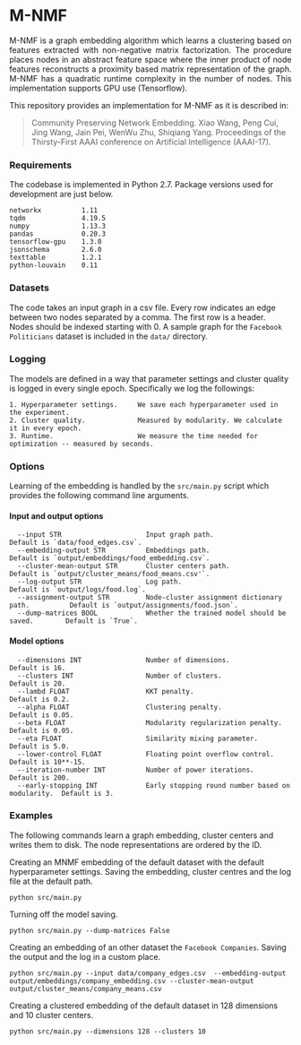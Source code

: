 # M-NMF

<p align="justify">
M-NMF is a graph embedding algorithm which learns a clustering based on features extracted with non-negative matrix factorization. The procedure places nodes in an abstract feature space where the inner product of node features reconstructs a proximity based matrix representation of the graph. M-NMF has a quadratic runtime complexity in the number of nodes. This implementation supports GPU use (Tensorflow).
</p>

This repository provides an implementation for M-NMF as it is described in:
> Community Preserving Network Embedding.
> Xiao Wang, Peng Cui, Jing Wang, Jain Pei, WenWu Zhu, Shiqiang Yang.
> Proceedings of the Thirsty-First AAAI conference on Artificial Intelligence (AAAI-17).

### Requirements

The codebase is implemented in Python 2.7. Package versions used for development are just below.
```
networkx          1.11
tqdm              4.19.5
numpy             1.13.3
pandas            0.20.3
tensorflow-gpu    1.3.0
jsonschema        2.6.0
texttable         1.2.1
python-louvain    0.11
```

### Datasets

The code takes an input graph in a csv file. Every row indicates an edge between two nodes separated by a comma. The first row is a header. Nodes should be indexed starting with 0. A sample graph for the `Facebook Politicians` dataset is included in the  `data/` directory.

### Logging

The models are defined in a way that parameter settings and cluster quality is logged in every single epoch. Specifically we log the followings:

```
1. Hyperparameter settings.     We save each hyperparameter used in the experiment.
2. Cluster quality.             Measured by modularity. We calculate it in every epoch.
3. Runtime.                     We measure the time needed for optimization -- measured by seconds.
```

### Options

Learning of the embedding is handled by the `src/main.py` script which provides the following command line arguments.

#### Input and output options

```
  --input STR                     Input graph path.                                 Default is `data/food_edges.csv`.
  --embedding-output STR          Embeddings path.                                  Default is `output/embeddings/food_embedding.csv`.
  --cluster-mean-output STR       Cluster centers path.                             Default is `output/cluster_means/food_means.csv'`.
  --log-output STR                Log path.                                         Default is `output/logs/food.log`.
  --assignment-output STR         Node-cluster assignment dictionary path.          Default is `output/assignments/food.json`.
  --dump-matrices BOOL            Whether the trained model should be saved.        Default is `True`.
```
#### Model options
```
  --dimensions INT                Number of dimensions.                             Default is 16.
  --clusters INT                  Number of clusters.                               Default is 20.
  --lambd FLOAT                   KKT penalty.			                    Default is 0.2.
  --alpha FLOAT                   Clustering penalty.                               Default is 0.05.
  --beta FLOAT                    Modularity regularization penalty.                Default is 0.05.
  --eta FLOAT                     Similarity mixing parameter.                      Default is 5.0.
  --lower-control FLOAT           Floating point overflow control.                  Default is 10**-15.
  --iteration-number INT          Number of power iterations.                       Default is 200.
  --early-stopping INT            Early stopping round number based on modularity.  Default is 3.
```

### Examples

The following commands learn a graph embedding, cluster centers and writes them to disk. The node representations are ordered by the ID.

Creating an MNMF embedding of the default dataset with the default hyperparameter settings. Saving the embedding, cluster centres and the log file at the default path.

```
python src/main.py
```

Turning off the model saving.

```
python src/main.py --dump-matrices False
```

Creating an embedding of an other dataset the `Facebook Companies`. Saving the output and the log in a custom place.

```
python src/main.py --input data/company_edges.csv  --embedding-output output/embeddings/company_embedding.csv --cluster-mean-output output/cluster_means/company_means.csv
```

Creating a clustered embedding of the default dataset in 128 dimensions and 10 cluster centers.

```
python src/main.py --dimensions 128 --clusters 10
```
